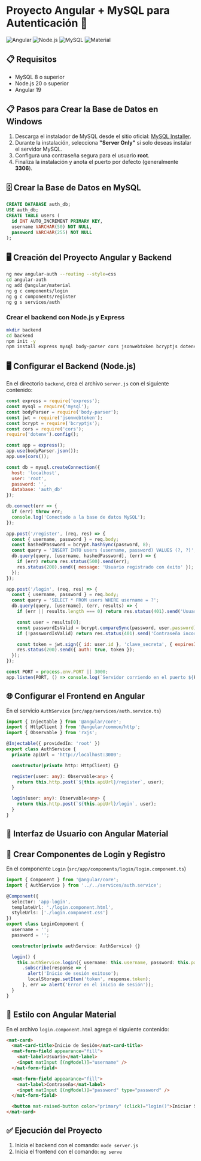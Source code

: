 # Proyecto Angular + MySQL para Autenticación 🚀

![Angular](https://img.shields.io/badge/Angular-19-red) ![Node.js](https://img.shields.io/badge/Node.js-20-green) ![MySQL](https://img.shields.io/badge/MySQL-8-blue) ![Material](https://img.shields.io/badge/Angular%20Material-UI-orange)

## 📋 Requisitos
- MySQL 8 o superior
- Node.js 20 o superior
- Angular 19

## 📋 Pasos para Crear la Base de Datos en Windows

1. Descarga el instalador de MySQL desde el sitio oficial: [MySQL Installer](https://dev.mysql.com/downloads/installer/).
2. Durante la instalación, selecciona **"Server Only"** si solo deseas instalar el servidor MySQL.
3. Configura una contraseña segura para el usuario **root**.
4. Finaliza la instalación y anota el puerto por defecto (generalmente **3306**).

## 🗄️ Crear la Base de Datos en MySQL

```sql
CREATE DATABASE auth_db;
USE auth_db;
CREATE TABLE users (
  id INT AUTO_INCREMENT PRIMARY KEY,
  username VARCHAR(50) NOT NULL,
  password VARCHAR(255) NOT NULL
);
```

## 🖥️ Creación del Proyecto Angular y Backend
```bash
ng new angular-auth --routing --style=css
cd angular-auth
ng add @angular/material
ng g c components/login
ng g c components/register
ng g s services/auth
```

### Crear el backend con Node.js y Express
```bash
mkdir backend
cd backend
npm init -y
npm install express mysql body-parser cors jsonwebtoken bcryptjs dotenv
```


## 🖥️ Configurar el Backend (Node.js)
En el directorio `backend`, crea el archivo `server.js` con el siguiente contenido:

```javascript
const express = require('express');
const mysql = require('mysql');
const bodyParser = require('body-parser');
const jwt = require('jsonwebtoken');
const bcrypt = require('bcryptjs');
const cors = require('cors');
require('dotenv').config();

const app = express();
app.use(bodyParser.json());
app.use(cors());

const db = mysql.createConnection({
  host: 'localhost',
  user: 'root',
  password: '',
  database: 'auth_db'
});

db.connect(err => {
  if (err) throw err;
  console.log('Conectado a la base de datos MySQL');
});

app.post('/register', (req, res) => {
  const { username, password } = req.body;
  const hashedPassword = bcrypt.hashSync(password, 8);
  const query = 'INSERT INTO users (username, password) VALUES (?, ?)';
  db.query(query, [username, hashedPassword], (err) => {
    if (err) return res.status(500).send(err);
    res.status(200).send({ message: 'Usuario registrado con éxito' });
  });
});

app.post('/login', (req, res) => {
  const { username, password } = req.body;
  const query = 'SELECT * FROM users WHERE username = ?';
  db.query(query, [username], (err, results) => {
    if (err || results.length === 0) return res.status(401).send('Usuario no encontrado');

    const user = results[0];
    const passwordIsValid = bcrypt.compareSync(password, user.password);
    if (!passwordIsValid) return res.status(401).send('Contraseña incorrecta');

    const token = jwt.sign({ id: user.id }, 'clave_secreta', { expiresIn: '1h' });
    res.status(200).send({ auth: true, token });
  });
});

const PORT = process.env.PORT || 3000;
app.listen(PORT, () => console.log(`Servidor corriendo en el puerto ${PORT}`));
```


## 🌐 Configurar el Frontend en Angular
En el servicio `AuthService` (`src/app/services/auth.service.ts`)

```typescript
import { Injectable } from '@angular/core';
import { HttpClient } from '@angular/common/http';
import { Observable } from 'rxjs';

@Injectable({ providedIn: 'root' })
export class AuthService {
  private apiUrl = 'http://localhost:3000';

  constructor(private http: HttpClient) {}

  register(user: any): Observable<any> {
    return this.http.post(`${this.apiUrl}/register`, user);
  }

  login(user: any): Observable<any> {
    return this.http.post(`${this.apiUrl}/login`, user);
  }
}
```

## 📲 Interfaz de Usuario con Angular Material
## 📝 Crear Componentes de Login y Registro
En el componente `Login` (`src/app/components/login/login.component.ts`)

```typescript
import { Component } from '@angular/core';
import { AuthService } from '../../services/auth.service';

@Component({
  selector: 'app-login',
  templateUrl: './login.component.html',
  styleUrls: ['./login.component.css']
})
export class LoginComponent {
  username = '';
  password = '';

  constructor(private authService: AuthService) {}

  login() {
    this.authService.login({ username: this.username, password: this.password })
      .subscribe(response => {
        alert('Inicio de sesión exitoso');
        localStorage.setItem('token', response.token);
      }, err => alert('Error en el inicio de sesión'));
  }
}
```

## 🎨 Estilo con Angular Material
En el archivo `login.component.html` agrega el siguiente contenido:

```html
<mat-card>
  <mat-card-title>Inicio de Sesión</mat-card-title>
  <mat-form-field appearance="fill">
    <mat-label>Usuario</mat-label>
    <input matInput [(ngModel)]="username" />
  </mat-form-field>

  <mat-form-field appearance="fill">
    <mat-label>Contraseña</mat-label>
    <input matInput [(ngModel)]="password" type="password" />
  </mat-form-field>

  <button mat-raised-button color="primary" (click)="login()">Iniciar Sesión</button>
</mat-card>
```

## ✅ Ejecución del Proyecto
1. Inicia el backend con el comando: `node server.js`
2. Inicia el frontend con el comando: `ng serve`


